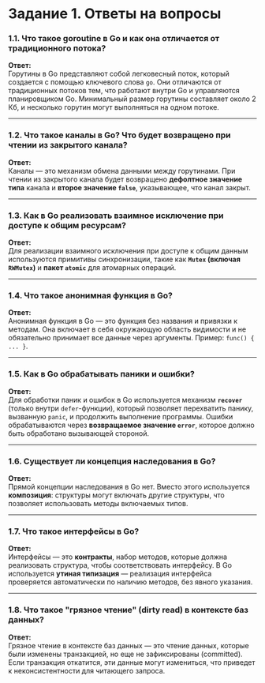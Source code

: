 # Задание 1. Ответы на вопросы

### 1.1. Что такое goroutine в Go и как она отличается от традиционного потока?
**Ответ:**  
Горутины в Go представляют собой легковесный поток, который создается с помощью ключевого слова `go`. Они отличаются от традиционных потоков тем, что работают внутри Go и управляются планировщиком Go. Минимальный размер горутины составляет около 2 Кб, и несколько горутин могут выполняться на одном потоке.

---

### 1.2. Что такое каналы в Go? Что будет возвращено при чтении из закрытого канала?
**Ответ:**  
Каналы — это механизм обмена данными между горутинами. При чтении из закрытого канала будет возвращено **дефолтное значение типа** канала и **второе значение `false`**, указывающее, что канал закрыт.

---

### 1.3. Как в Go реализовать взаимное исключение при доступе к общим ресурсам?
**Ответ:**  
Для реализации взаимного исключения при доступе к общим данным используются примитивы синхронизации, такие как **`Mutex` (включая `RWMutex`)** и **пакет `atomic`** для атомарных операций.

---

### 1.4. Что такое анонимная функция в Go?
**Ответ:**  
Анонимная функция в Go — это функция без названия и привязки к методам. Она включает в себя окружающую область видимости и не обязательно принимает все данные через аргументы. Пример: `func() { ... }`.

---

### 1.5. Как в Go обрабатывать паники и ошибки?
**Ответ:**  
Для обработки паник и ошибок в Go используется механизм **`recover`** (только внутри `defer`-функции), который позволяет перехватить панику, вызванную `panic`, и продолжить выполнение программы. Ошибки обрабатываются через **возвращаемое значение `error`**, которое должно быть обработано вызывающей стороной.

---

### 1.6. Существует ли концепция наследования в Go?
**Ответ:**  
Прямой концепции наследования в Go нет. Вместо этого используется **композиция**: структуры могут включать другие структуры, что позволяет использовать методы включаемых типов.

---

### 1.7. Что такое интерфейсы в Go?
**Ответ:**  
Интерфейсы — это **контракты**, набор методов, которые должна реализовать структура, чтобы соответствовать интерфейсу. В Go используется **утиная типизация** — реализация интерфейса проверяется автоматически по наличию методов, без явного указания.

---

### 1.8. Что такое "грязное чтение" (dirty read) в контексте баз данных?
**Ответ:**  
Грязное чтение в контексте баз данных — это чтение данных, которые были изменены транзакцией, но еще не зафиксированы (committed). Если транзакция откатится, эти данные могут измениться, что приведет к неконсистентности для читающего запроса.

